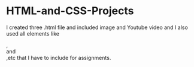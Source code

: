 # HTML-and-CSS-Projects
I created three .html file and included image and Youtube video and I also used all elements like <nav>,<footer> and <main>,etc that I have to include for assignments.
